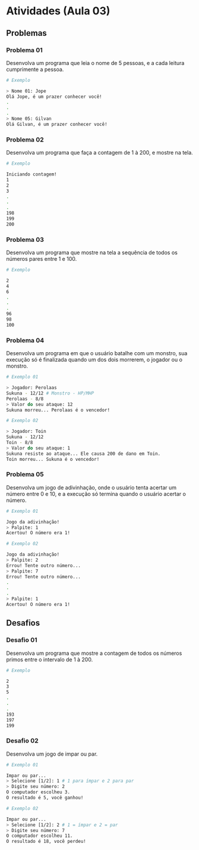 # Atividades (Aula 03)

## Problemas

### Problema 01

Desenvolva um programa que leia o nome de 5 pessoas, e a cada leitura cumprimente a pessoa.

```sh
# Exemplo

> Nome 01: Jope
Olá Jope, é um prazer conhecer você!
.
.
.
> Nome 05: Gilvan
Olá Gilvan, é um prazer conhecer você!

```

### Problema 02

Desenvolva um programa que faça a contagem de 1 à 200, e mostre na tela.

```sh
# Exemplo

Iniciando contagem!
1
2
3
.
.
.
198
199
200
```

### Problema 03

Desenvolva um programa que mostre na tela a sequência de todos os números pares entre 1 e 100.

```sh
# Exemplo

2
4
6
.
.
.
96
98
100
```

### Problema 04

Desenvolva um programa em que o usuário batalhe com um monstro, sua execução só é finalizada quando um dos dois morrerem, o jogador ou o monstro.

```sh
# Exemplo 01

> Jogador: Perolaas
Sukuna - 12/12 # Monstro - HP/MHP
Perolaas - 8/8
> Valor do seu ataque: 12
Sukuna morreu... Perolaas é o vencedor!

# Exemplo 02

> Jogador: Toin
Sukuna - 12/12
Toin - 8/8
> Valor do seu ataque: 1
Sukuna resiste ao ataque... Ele causa 200 de dano em Toin.
Toin morreu... Sukuna é o vencedor!
```

### Problema 05

Desenvolva um jogo de adivinhação, onde o usuário tenta acertar um número entre 0 e 10, e a execução só termina quando o usuário acertar o número.

```sh
# Exemplo 01

Jogo da adivinhação!
> Palpite: 1
Acertou! O número era 1!

# Exemplo 02

Jogo da adivinhação!
> Palpite: 2
Errou! Tente outro número...
> Palpite: 7
Errou! Tente outro número...
.
.
.
> Palpite: 1
Acertou! O número era 1!
```

## Desafios

### Desafio 01

Desenvolva um programa que mostre a contagem de todos os números primos entre o intervalo de 1 à 200.

```sh
# Exemplo

2
3
5
.
.
.
193
197
199
```

### Desafio 02

Desenvolva um jogo de impar ou par.

```sh
# Exemplo 01

Impar ou par...
> Selecione [1/2]: 1 # 1 para ímpar e 2 para par
> Digite seu número: 2
O computador escolheu 3.
O resultado é 5, você ganhou!

# Exemplo 02

Impar ou par...
> Selecione [1/2]: 2 # 1 = ímpar e 2 = par
> Digite seu número: 7
O computador escolheu 11.
O resultado é 18, você perdeu!
```
